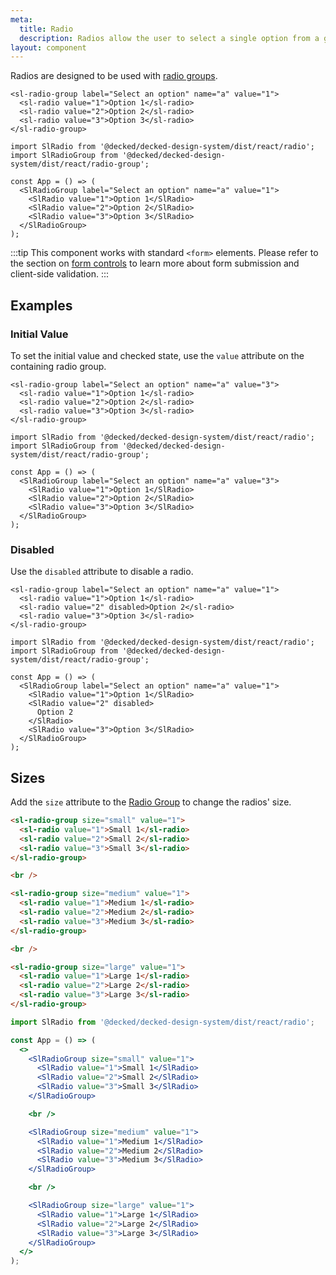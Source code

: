 ```yaml
---
meta:
  title: Radio
  description: Radios allow the user to select a single option from a group.
layout: component
---
```


Radios are designed to be used with [radio groups](/components/radio-group).

```html:preview
<sl-radio-group label="Select an option" name="a" value="1">
  <sl-radio value="1">Option 1</sl-radio>
  <sl-radio value="2">Option 2</sl-radio>
  <sl-radio value="3">Option 3</sl-radio>
</sl-radio-group>
```

```jsx:react
import SlRadio from '@decked/decked-design-system/dist/react/radio';
import SlRadioGroup from '@decked/decked-design-system/dist/react/radio-group';

const App = () => (
  <SlRadioGroup label="Select an option" name="a" value="1">
    <SlRadio value="1">Option 1</SlRadio>
    <SlRadio value="2">Option 2</SlRadio>
    <SlRadio value="3">Option 3</SlRadio>
  </SlRadioGroup>
);
```

:::tip
This component works with standard `<form>` elements. Please refer to the section on [form controls](/getting-started/form-controls) to learn more about form submission and client-side validation.
:::

## Examples

### Initial Value

To set the initial value and checked state, use the `value` attribute on the containing radio group.

```html:preview
<sl-radio-group label="Select an option" name="a" value="3">
  <sl-radio value="1">Option 1</sl-radio>
  <sl-radio value="2">Option 2</sl-radio>
  <sl-radio value="3">Option 3</sl-radio>
</sl-radio-group>
```

```jsx:react
import SlRadio from '@decked/decked-design-system/dist/react/radio';
import SlRadioGroup from '@decked/decked-design-system/dist/react/radio-group';

const App = () => (
  <SlRadioGroup label="Select an option" name="a" value="3">
    <SlRadio value="1">Option 1</SlRadio>
    <SlRadio value="2">Option 2</SlRadio>
    <SlRadio value="3">Option 3</SlRadio>
  </SlRadioGroup>
);
```

### Disabled

Use the `disabled` attribute to disable a radio.

```html:preview
<sl-radio-group label="Select an option" name="a" value="1">
  <sl-radio value="1">Option 1</sl-radio>
  <sl-radio value="2" disabled>Option 2</sl-radio>
  <sl-radio value="3">Option 3</sl-radio>
</sl-radio-group>
```

```jsx:react
import SlRadio from '@decked/decked-design-system/dist/react/radio';
import SlRadioGroup from '@decked/decked-design-system/dist/react/radio-group';

const App = () => (
  <SlRadioGroup label="Select an option" name="a" value="1">
    <SlRadio value="1">Option 1</SlRadio>
    <SlRadio value="2" disabled>
      Option 2
    </SlRadio>
    <SlRadio value="3">Option 3</SlRadio>
  </SlRadioGroup>
);
```

## Sizes

Add the `size` attribute to the [Radio Group](/components/radio-group) to change the radios' size.

```html preview
<sl-radio-group size="small" value="1">
  <sl-radio value="1">Small 1</sl-radio>
  <sl-radio value="2">Small 2</sl-radio>
  <sl-radio value="3">Small 3</sl-radio>
</sl-radio-group>

<br />

<sl-radio-group size="medium" value="1">
  <sl-radio value="1">Medium 1</sl-radio>
  <sl-radio value="2">Medium 2</sl-radio>
  <sl-radio value="3">Medium 3</sl-radio>
</sl-radio-group>

<br />

<sl-radio-group size="large" value="1">
  <sl-radio value="1">Large 1</sl-radio>
  <sl-radio value="2">Large 2</sl-radio>
  <sl-radio value="3">Large 3</sl-radio>
</sl-radio-group>
```

```jsx react
import SlRadio from '@decked/decked-design-system/dist/react/radio';

const App = () => (
  <>
    <SlRadioGroup size="small" value="1">
      <SlRadio value="1">Small 1</SlRadio>
      <SlRadio value="2">Small 2</SlRadio>
      <SlRadio value="3">Small 3</SlRadio>
    </SlRadioGroup>

    <br />

    <SlRadioGroup size="medium" value="1">
      <SlRadio value="1">Medium 1</SlRadio>
      <SlRadio value="2">Medium 2</SlRadio>
      <SlRadio value="3">Medium 3</SlRadio>
    </SlRadioGroup>

    <br />

    <SlRadioGroup size="large" value="1">
      <SlRadio value="1">Large 1</SlRadio>
      <SlRadio value="2">Large 2</SlRadio>
      <SlRadio value="3">Large 3</SlRadio>
    </SlRadioGroup>
  </>
);
```
